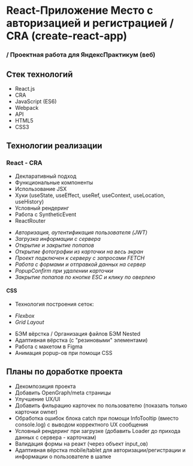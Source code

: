 # React-Приложение Место с авторизацией и регистрацией / CRA (create-react-app)

### / Проектная работа для ЯндексПрактикум (веб)

## Стек технологий

- React.js
- CRA
- JavaScript (ES6)
- Webpack
- API
- HTML5
- CSS3

## Технологии реализации

### React - CRA

- Декларативный подход
- Функциональные компоненты
- Использование JSX
- Хуки (useState, useEffect, useRef, useContext, useLocation, useHistory)
- Условный рендеринг
- Работа с SyntheticEvent
- ReactRouter

* _Авторизация, аутентификация пользователя (JWT)_
* _Загрузка информации с сервера_
* _Открытие и закрытие попапов_
* _Открытие фотографии из карточки на весь экран_
* _Проект подключен к серверу с запросами FETCH_
* _Работа с формами и отправкой данных на сервер_
* _PopupConfirm при удалении карточки_
* _Закрытие попапов по кнопке ESC и клику по оверлею_

#### CSS

- Технология построения сеток:

* _Flexbox_
* _Grid Layout_

- БЭМ вёрстка / Организация файлов БЭМ Nested
- Адаптивная вёрстка (с "резиновыми" элементами)
- Работа с макетом в Figma
- Анимация popup-ов при помощи CSS

## Планы по доработке проекта

- Декомпозиция проекта
- Добавить OpenGraph/meta страницы
- Улучшение UX/UI
- Добавить фильрацию карточек по пользователю (показать только карточки owner)
- Обработка ошибок блока catch при помощи InfoTooltip (вместо console.log) с выводом корректного UX сообщения
- Условный рендеринг при загрузке (добавить Loader до прихода данных с сервера - карточкам)
- Валидация формы на реакт (через объект input_ов)
- Адаптивная вёрстка mobile/tablet для авторизации/регистрации и информации о пользователе в шапке
